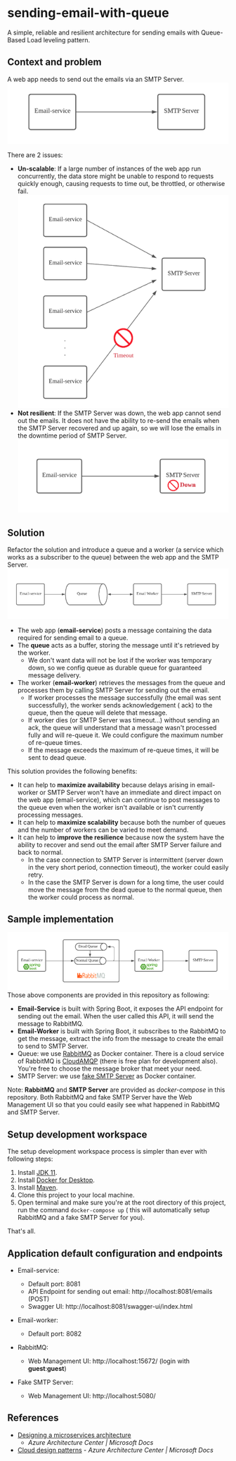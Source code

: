 # sending-email-with-queue

A simple, reliable and resilient architecture for sending emails with Queue-Based Load leveling pattern.

## Context and problem

A web app needs to send out the emails via an SMTP Server.
![Current Architecture](images/current_implementation.png)

There are 2 issues:

- **Un-scalable**: If a large number of instances of the web app run concurrently, the data store might be unable to
  respond to requests quickly enough, causing requests to time out, be throttled, or otherwise fail.
  ![Unscalable issue](images/unscalable_issue.png)
- **Not resilient**: If the SMTP Server was down, the web app cannot send out the emails. It does not have the ability
  to re-send the emails when the SMTP Server recovered and up again, so we will lose the emails in the downtime period
  of SMTP Server.
  ![SMTP Server Down issue](images/smtp_server_down.png)

## Solution

Refactor the solution and introduce a queue and a worker (a service which works as a subscriber to the queue) between
the web app and the SMTP Server.
![Email Sending Architecture](images/email_sending_architecture.png)

- The web app (**email-service**) posts a message containing the data required for sending email to a queue.
- The **queue** acts as a buffer, storing the message until it's retrieved by the worker.
  - We don't want data will not be lost if the worker was temporary down, so we config queue as durable queue for
    guaranteed message delivery.
- The worker (**email-worker**) retrieves the messages from the queue and processes them by calling SMTP Server for
  sending out the email.
  - If worker processes the message successfully (the email was sent successfully), the worker sends acknowledgement (
    ack) to the queue, then the queue will delete that message.
  - If worker dies (or SMTP Server was timeout...) without sending an ack, the queue will understand that a message
    wasn't processed fully and will re-queue it. We could configure the maximum number of re-queue times.
  - If the message exceeds the maximum of re-queue times, it will be sent to dead queue.

This solution provides the following benefits:

- It can help to **maximize availability** because delays arising in email-worker or SMTP Server won't have an immediate
  and direct impact on the web app (email-service), which can continue to post messages to the queue even when the
  worker isn't available or isn't currently processing messages.
- It can help to **maximize scalability** because both the number of queues and the number of workers can be varied to
  meet demand.
- It can help to **improve the resilience** because now the system have the ability to recover and send out the email
  after SMTP Server failure and back to normal.
  - In the case connection to SMTP Server is intermittent (server down in the very short period, connection timeout),
    the worker could easily retry.
  - In the case the SMTP Server is down for a long time, the user could move the message from the dead queue to the
    normal queue, then the worker could process as normal.

## Sample implementation

![Sample implementation](images/implementation.png)
Those above components are provided in this repository as following:

- **Email-Service** is built with Spring Boot, it exposes the API endpoint for sending out the email. When the user
  called this API, it will send the message to RabbitMQ.
- **Email-Worker** is built with Spring Boot, it subscribes to the RabbitMQ to get the message, extract the info from
  the message to create the email to send to SMTP Server.
- Queue: we use [RabbitMQ](https://www.rabbitmq.com/) as Docker container. There is a cloud service of RabbitMQ
  is [CloudAMQP](https://www.cloudamqp.com/) (there is free plan for development also). You're free to choose the
  message broker that meet your need.
- SMTP Server: we use [fake SMTP Server](https://github.com/gessnerfl/fake-smtp-server) as Docker container.

Note: **RabbitMQ** and **SMTP Server** are provided as _docker-compose_ in this repository. Both RabbitMQ and fake SMTP
Server have the Web Management UI so that you could easily see what happened in RabbitMQ and SMTP Server.

## Setup development workspace

The setup development workspace process is simpler than ever with following steps:

1. Install [JDK 11](https://www.oracle.com/java/technologies/javase-jdk11-downloads.html).
1. Install [Docker for Desktop](https://www.docker.com/products/docker-desktop).
1. Install [Maven](https://maven.apache.org/download.cgi?Preferred=ftp://mirror.reverse.net/pub/apache/).
1. Clone this project to your local machine.
1. Open terminal and make sure you're at the root directory of this project, run the command ```docker-compose up``` (
   this will automatically setup RabbitMQ and a fake SMTP Server for you).

That's all.

## Application default configuration and endpoints

- Email-service:
  - Default port: 8081
  - API Endpoint for sending out email: http://localhost:8081/emails (POST)
  - Swagger UI: http://localhost:8081/swagger-ui/index.html

- Email-worker:
  - Default port: 8082

- RabbitMQ:
  - Web Management UI: http://localhost:15672/ (login with **guest**:**guest**)

- Fake SMTP Server:
  - Web Management UI: http://localhost:5080/

## References

- [Designing a microservices architecture](https://docs.microsoft.com/en-us/azure/architecture/microservices/design/)
  - *Azure Architecture Center | Microsoft Docs*
- [Cloud design patterns](https://docs.microsoft.com/en-us/azure/architecture/patterns/) - *Azure Architecture Center |
  Microsoft Docs*

  
